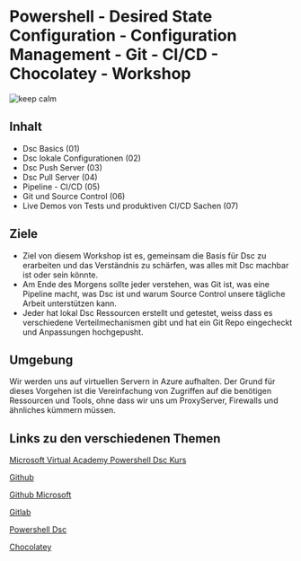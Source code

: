 # Powershell - Desired State Configuration - Configuration Management - Git - CI/CD - Chocolatey - Workshop

![keep calm](https://i-technet.sec.s-msft.com/ru-ru/windowsserver/dn960146.01(ru-ru,MSDN.10).png)

## Inhalt
- Dsc Basics (01)
- Dsc lokale Configurationen (02)
- Dsc Push Server (03)
- Dsc Pull Server (04)
- Pipeline - CI/CD (05)
- Git und Source Control (06)
- Live Demos von Tests und produktiven CI/CD Sachen (07)

## Ziele
- Ziel von diesem Workshop ist es, gemeinsam die Basis für Dsc zu erarbeiten und das Verständnis zu schärfen, was alles mit Dsc machbar ist oder sein könnte.
- Am Ende des Morgens sollte jeder verstehen, was Git ist, was eine Pipeline macht, was Dsc ist und warum Source Control unsere tägliche Arbeit unterstützen kann.
- Jeder hat lokal Dsc Ressourcen erstellt und getestet, weiss dass es verschiedene Verteilmechanismen gibt und hat ein Git Repo eingecheckt und Anpassungen hochgepusht.

## Umgebung
Wir werden uns auf virtuellen Servern in Azure aufhalten. Der Grund für dieses Vorgehen ist die Vereinfachung von Zugriffen auf die benötigen Ressourcen und Tools, ohne dass wir uns um ProxyServer, Firewalls und ähnliches kümmern müssen. 


## Links zu den verschiedenen Themen

[Microsoft Virtual Academy Powershell Dsc Kurs](https://mva.microsoft.com/en-US/training-courses/getting-started-with-power-shell-desired-state-configuration-dsc-8672?l=ZwHuclG1_2504984382)

[Github](https://github.com/)

[Github Microsoft](https://github.com/Microsoft)

[Gitlab](https://about.gitlab.com/)

[Powershell Dsc](https://msdn.microsoft.com/en-us/PowerShell/dsc/overview)

[Chocolatey](https://chocolatey.org/)